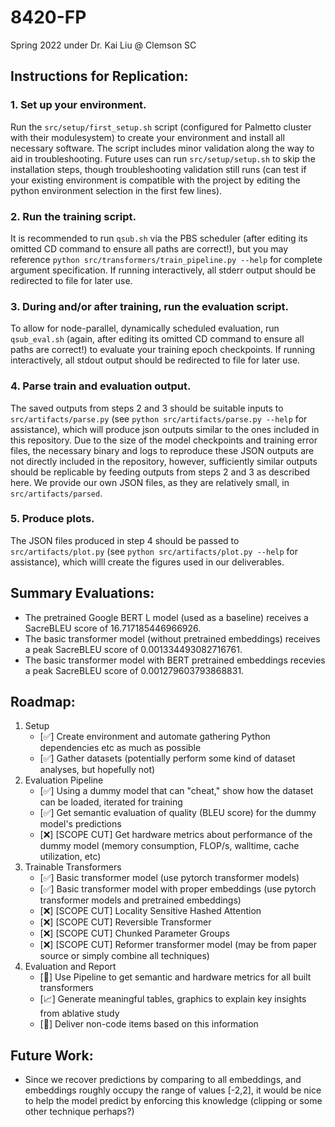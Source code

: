 # 8420-FP
Spring 2022 under Dr. Kai Liu @ Clemson SC

## Instructions for Replication:
### 1. Set up your environment.
Run the `src/setup/first_setup.sh` script (configured for Palmetto cluster with their modulesystem) to create your environment and install all necessary software.
The script includes minor validation along the way to aid in troubleshooting.
Future uses can run `src/setup/setup.sh` to skip the installation steps, though troubleshooting validation still runs (can test if your existing environment is compatible with the project by editing the python environment selection in the first few lines).
### 2. Run the training script.
It is recommended to run `qsub.sh` via the PBS scheduler (after editing its omitted CD command to ensure all paths are correct!), but you may reference `python src/transformers/train_pipeline.py --help` for complete argument specification.
If running interactively, all stderr output should be redirected to file for later use.
### 3. During and/or after training, run the evaluation script.
To allow for node-parallel, dynamically scheduled evaluation, run `qsub_eval.sh` (again, after editing its omitted CD command to ensure all paths are correct!) to evaluate your training epoch checkpoints.
If running interactively, all stdout output should be redirected to file for later use.
### 4. Parse train and evaluation output.
The saved outputs from steps 2 and 3 should be suitable inputs to `src/artifacts/parse.py` (see `python src/artifacts/parse.py --help` for assistance), which will produce json outputs similar to the ones included in this repository.
Due to the size of the model checkpoints and training error files, the necessary binary and logs to reproduce these JSON outputs are not directly included in the repository, however, sufficiently similar outputs should be replicable by feeding outputs from steps 2 and 3 as described here.
We provide our own JSON files, as they are relatively small, in `src/artifacts/parsed`.
### 5. Produce plots.
The JSON files produced in step 4 should be passed to `src/artifacts/plot.py` (see `python src/artifacts/plot.py --help` for assistance), which willl create the figures used in our deliverables.

## Summary Evaluations:

* The pretrained Google BERT L model (used as a baseline) receives a SacreBLEU score of 16.717185446966926.
* The basic transformer model (without pretrained embeddings) receives a peak SacreBLEU score of 0.001334493082716761.
* The basic transformer model with BERT pretrained embeddings recevies a peak SacreBLEU score of 0.001279603793868831.

## Roadmap:
1. Setup
   + [:white_check_mark:] Create environment and automate gathering Python dependencies etc as much as possible
   + [:white_check_mark:] Gather datasets (potentially perform some kind of dataset analyses, but hopefully not)
3. Evaluation Pipeline
   + [:white_check_mark:] Using a dummy model that can "cheat," show how the dataset can be loaded, iterated for training
   + [:white_check_mark:] Get semantic evaluation of quality (BLEU score) for the dummy model's predictions
   + [:x:] [SCOPE CUT] Get hardware metrics about performance of the dummy model (memory consumption, FLOP/s, walltime, cache utilization, etc)
5. Trainable Transformers
   + [:white_check_mark:] Basic transformer model (use pytorch transformer models)
   + [:white_check_mark:] Basic transformer model with proper embeddings (use pytorch transformer models and pretrained embeddings)
   + [:x:] [SCOPE CUT] Locality Sensitive Hashed Attention
   + [:x:] [SCOPE CUT] Reversible Transformer
   + [:x:] [SCOPE CUT] Chunked Parameter Groups
   + [:x:] [SCOPE CUT] Reformer transformer model (may be from paper source or simply combine all techniques)
6. Evaluation and Report
   + [:pushpin:] Use Pipeline to get semantic and hardware metrics for all built transformers
   + [:chart_with_upwards_trend:] Generate meaningful tables, graphics to explain key insights from ablative study
   + [:briefcase:] Deliver non-code items based on this information

## Future Work:
* Since we recover predictions by comparing to all embeddings, and embeddings roughly occupy the range of values [-2,2], it would be nice to help the model predict by enforcing this knowledge (clipping or some other technique perhaps?)

